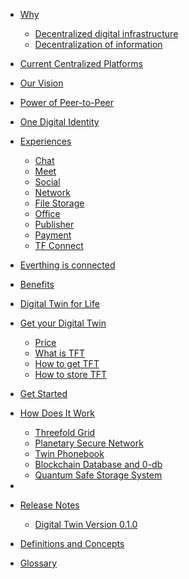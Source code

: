 - [Why](why_home)
  - [Decentralized digital infrastructure](why_infrastructure)
  - [Decentralization of information](why_information)
- [Current Centralized Platforms](bigtechhack)
- [Our Vision](our_vision)
- [Power of Peer-to-Peer](power_of_p2p)
- [One Digital Identity](one_digital_identity)
- [Experiences](experiences)
  - [Chat](twin_chat)
  - [Meet](meet)
  - [Social](social_experience)
  - [Network](network_experience)
  - [File Storage](filestorage)
  - [Office](office)
  - [Publisher](web_wiki_publisher)
  - [Payment](payment)
  <!--- [Notifications](notifications)-->
  - [TF Connect](threefold_connect)
  <!--- [Threefold Farm Management](threefold_farmer_mgmt)-->
- [Everthing is connected](appsconnected)
- [Benefits](benefits)
- [Digital Twin for Life](digital_twin_for_life)
- [Get your Digital Twin](get_your_dt_home)
  - [Price](price)
  - [What is TFT](tft_definition)
  - [How to get TFT](how_to_get_tft)
  - [How to store TFT](how_to_store_tft)
- [Get Started](getting_started)
- [How Does It Work](howdoesitwork)
  - [Threefold Grid](twin_architecture)
  - [Planetary Secure Network](planetary_secure_network)
  - [Twin Phonebook](phonebook)
  - [Blockchain Database and 0-db](bcdb_0db)
  - [Quantum Safe Storage System](qsstoragesystem)
  <!-- [peer2peer fairswap](p2p_swap)-->
- <!--[Roadmap](roadmap)-->
- [Release Notes](release_note_home)
  - [Digital Twin Version 0.1.0](digitaltwin_0_1_0)
- [Definitions and Concepts](definition_and_concept)
- [Glossary](threefold:defs)

  <!--- [Digital Twin Version 0.2.0](digitaltwin_0_2_0)
  - [Digital Twin Version 0.3.0](digitaltwin_0_3_0)-->